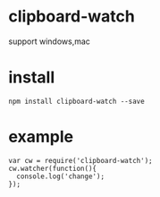 # clipboard-watch

support windows,mac

# install
    
    npm install clipboard-watch --save

# example

    var cw = require('clipboard-watch');
    cw.watcher(function(){
      console.log('change');
    });
    
    
